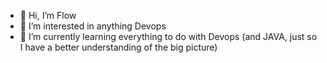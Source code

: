 - 👋 Hi, I’m Flow
- 👀 I’m interested in anything Devops
- 🌱 I’m currently learning everything to do with Devops (and JAVA, just so I have a better understanding of the big picture)

<!---
flowscode/flowscode is a ✨ special ✨ repository because its `README.md` (this file) appears on your GitHub profile.
You can click the Preview link to take a look at your changes.
--->
